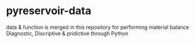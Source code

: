 # pyreservoir-data
data & function is merged in this repository for performing material balance Diagnostic, Discriptive & pridictive through Python
